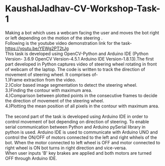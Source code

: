 # KaushalJadhav-CV-Workshop-Task-1
Making a bot which uses a webcam facing the user and moves the bot right or left depending on the motion of the steering . <br/>Following is the youtube video demonstration link for the task- https://youtu.be/YEWg2PT2tJg
<br>
This task is developed using OpenCV-Python and Arduino IDE (Python Version- 3.6.9 OpenCV Version-4.5.1 Arduino IDE Version-1.8.13).The first part developed in Python captures video of  steering wheel rotating in front of webcam of the laptop. The code is written to track the direction of movement of steering wheel. It comprises of- 
<br>1.)Frame extraction from the video. 
<br>2.)Color based image segmentation to detect the steering wheel.
<br>3.)Finding the contour with maximum area.
<br>4.)Comparison between plotted points in the consecutive frames to decide the direction of movement of the steering wheel.
<br>4.)Plotting the mean position of all pixels in the contour with maximum area.
<br><br>The second part of the task is developed using Arduino IDE in order to control movement of bot depending on direction of steering. To enable serial communication between Python and Arduino pySerial library in python is used. Arduino IDE is used to communicate with Arduino UNO and control the ON/OFF of motors connected to the left and right whhels of the bot.
When the motor connected to left wheel is OFF and motor connected to right wheel is ON bot turns in right direction and vice-versa.
<br> When user inputs 'B' key brakes are applied and both motors are turned OFF through Arduino IDE.
